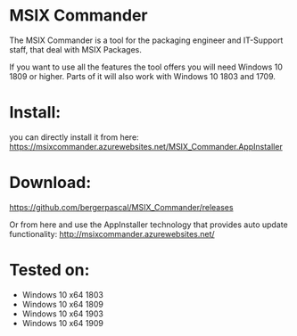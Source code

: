 # MSIX Commander
The MSIX Commander is a tool for the packaging engineer and IT-Support staff, that deal with MSIX Packages.

If you want to use all the features the tool offers you will need Windows 10 1809 or higher.
Parts of it will also work with Windows 10 1803 and 1709.

# Install:
you can directly install it from here:
https://msixcommander.azurewebsites.net/MSIX_Commander.AppInstaller

# Download:

https://github.com/bergerpascal/MSIX_Commander/releases

Or from here and use the AppInstaller technology that provides auto update functionality:
http://msixcommander.azurewebsites.net/

# Tested on:
- Windows 10 x64 1803
- Windows 10 x64 1809
- Windows 10 x64 1903
- Windows 10 x64 1909
